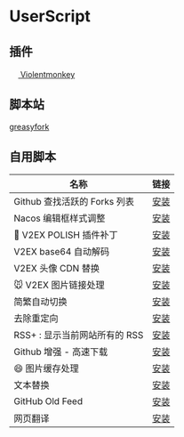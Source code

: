 # UserScript

## 插件

[<img src="https://violentmonkey.github.io/static/vm-6437e4e5a400c6eff1c23ead4d549b0a.png" height="16px"> Violentmonkey](https://violentmonkey.github.io/)

## 脚本站

[greasyfork](https://greasyfork.org/zh-CN)

## 自用脚本

| 名称                          | 链接                                                      |
| ----------------------------- | --------------------------------------------------------- |
| Github 查找活跃的 Forks 列表  | [安装][github-find-active-forks]                          |
| Nacos 编辑框样式调整          | [安装][nacos-style]                                       |
| 🐻 V2EX POLISH 插件补丁       | [安装][v2ex-polish-patch]                                 |
| V2EX base64 自动解码          | [安装][Base64-Decode-In-V2ex]                             |
| V2EX 头像 CDN 替换            | [安装][v2ex-avatar-cdn-replace]                           |
| 🐭 V2EX 图片链接处理          | [安装][Convert-Image-Link-to-Img-Tag]                     |
| 简繁自动切换                  | [安装][Switch-Traditional-Chinese-and-Simplified-Chinese] |
| 去除重定向                    | [安装][anti-redirect]                                     |
| RSS+ : 显示当前网站所有的 RSS | [安装][rss-show-site-all-rss]                             |
| Github 增强 - 高速下载        | [安装][GithubEnhanced-High-Speed-Download]                |
| 😄 图片缓存处理               | [安装][image-cache]                                       |
| 文本替换                      | [安装][TextReplacer]                                      |
| GitHub Old Feed               | [安装][github-old-feed]                                   |
| 网页翻译                      | [安装][webpage-translate]                                 |

[说明: 以下为引用, 在页面上不展示]: https://github.com/anaer/UserScript
[Base64-Decode-In-V2ex]: https://github.com/anaer/UserScript/raw/main/Base64-Decode-In-V2ex.user.js
[Convert-Image-Link-to-Img-Tag]: https://github.com/anaer/UserScript/raw/main/Convert-Image-Link-to-Img-Tag.user.js
[GithubEnhanced-High-Speed-Download]: https://github.com/anaer/UserScript/raw/main/GithubEnhanced-High-Speed-Download.user.js
[Switch-Traditional-Chinese-and-Simplified-Chinese]: https://github.com/anaer/UserScript/raw/main/Switch-Traditional-Chinese-and-Simplified-Chinese.user.js
[anti-redirect]: https://github.com/anaer/UserScript/raw/main/anti-redirect.user.js
[github-find-active-forks]: https://github.com/anaer/UserScript/raw/main/github-find-active-forks.user.js
[nacos-style]: https://github.com/anaer/UserScript/raw/main/nacos-style.user.js
[rss-show-site-all-rss]: https://github.com/anaer/UserScript/raw/main/rss-show-site-all-rss.user.js
[v2ex-avatar-cdn-replace]: https://github.com/anaer/UserScript/raw/main/v2ex-avatar-cdn-replace.user.js
[v2ex-polish-patch]: https://github.com/anaer/UserScript/raw/main/v2ex-polish-patch.user.js
[image-cache]: https://github.com/anaer/UserScript/raw/main/image-cache.user.js
[TextReplacer]: https://github.com/anaer/UserScript/raw/main/TextReplacer.user.js
[github-old-feed]: https://github.com/anaer/UserScript/raw/main/github-old-feed.user.js
[webpage-translate]: https://github.com/anaer/UserScript/raw/main/webpage-translate.user.js
